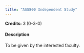 ```yaml
---
title: "ASS800 Independent Study"
---
```

**Credits:** 3 (0-3-0)

#### Description
To be given by the interested faculty.